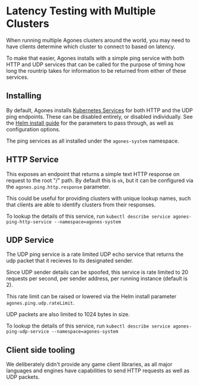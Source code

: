 # Latency Testing with Multiple Clusters

When running multiple Agones clusters around the world, you may need to have clients determine which cluster
to connect to based on latency.

To make that easier, Agones installs with a simple ping service with both HTTP and UDP services that can be called
for the purpose of timing how long the rountrip takes for information to be returned from either of these services.

## Installing

By default, Agones installs [Kubernetes Services](https://kubernetes.io/docs/concepts/services-networking/service/) for
both HTTP and the UDP ping endpoints. These can be disabled entirely,
or disabled individually. See the [Helm install guide](../install/helm/agones/README.md) for the parameters to pass through,
as well as configuration options. 

The ping services as all installed under the `agones-system` namespace.

## HTTP Service

This exposes an endpoint that returns a simple text HTTP response on request to the root "/" path. By default this is `ok`, but
it can be configured via the `agones.ping.http.response` parameter. 

This could be useful for providing clusters
with unique lookup names, such that clients are able to identify clusters from their responses.

To lookup the details of this service, run `kubectl describe service agones-ping-http-service --namespace=agones-system`

## UDP Service

The UDP ping service is a rate limited UDP echo service that returns the udp packet that it recieves to its designated
sender.

Since UDP sender details can be spoofed, this service is rate limited to 20 requests per second, 
per sender address, per running instance (default is 2).

This rate limit can be raised or lowered via the Helm install parameter `agones.ping.udp.rateLimit`.

UDP packets are also limited to 1024 bytes in size. 

To lookup the details of this service, run `kubectl describe service agones-ping-udp-service --namespace=agones-system`

## Client side tooling

We deliberately didn't provide any game client libraries, as all major languages and engines have capabilities
to send HTTP requests as well as UDP packets.